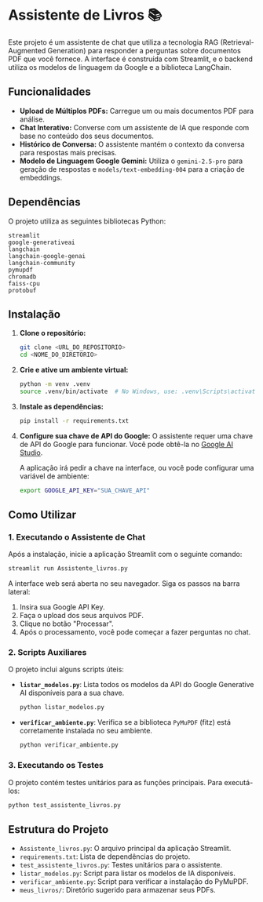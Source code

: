 # Assistente de Livros 📚

Este projeto é um assistente de chat que utiliza a tecnologia RAG (Retrieval-Augmented Generation) para responder a perguntas sobre documentos PDF que você fornece. A interface é construída com Streamlit, e o backend utiliza os modelos de linguagem da Google e a biblioteca LangChain.

## Funcionalidades

- **Upload de Múltiplos PDFs:** Carregue um ou mais documentos PDF para análise.
- **Chat Interativo:** Converse com um assistente de IA que responde com base no conteúdo dos seus documentos.
- **Histórico de Conversa:** O assistente mantém o contexto da conversa para respostas mais precisas.
- **Modelo de Linguagem Google Gemini:** Utiliza o `gemini-2.5-pro` para geração de respostas e `models/text-embedding-004` para a criação de embeddings.

## Dependências

O projeto utiliza as seguintes bibliotecas Python:

```
streamlit
google-generativeai
langchain
langchain-google-genai
langchain-community
pymupdf
chromadb
faiss-cpu
protobuf
```

## Instalação

1.  **Clone o repositório:**
    ```bash
    git clone <URL_DO_REPOSITORIO>
    cd <NOME_DO_DIRETORIO>
    ```

2.  **Crie e ative um ambiente virtual:**
    ```bash
    python -m venv .venv
    source .venv/bin/activate  # No Windows, use: .venv\Scripts\activate
    ```

3.  **Instale as dependências:**
    ```bash
    pip install -r requirements.txt
    ```

4.  **Configure sua chave de API do Google:**
    O assistente requer uma chave de API do Google para funcionar. Você pode obtê-la no [Google AI Studio](https://aistudio.google.com/app/apikey).

    A aplicação irá pedir a chave na interface, ou você pode configurar uma variável de ambiente:
    ```bash
    export GOOGLE_API_KEY="SUA_CHAVE_API"
    ```

## Como Utilizar

### 1. Executando o Assistente de Chat

Após a instalação, inicie a aplicação Streamlit com o seguinte comando:

```bash
streamlit run Assistente_livros.py
```

A interface web será aberta no seu navegador. Siga os passos na barra lateral:
1.  Insira sua Google API Key.
2.  Faça o upload dos seus arquivos PDF.
3.  Clique no botão "Processar".
4.  Após o processamento, você pode começar a fazer perguntas no chat.

### 2. Scripts Auxiliares

O projeto inclui alguns scripts úteis:

-   **`listar_modelos.py`**: Lista todos os modelos da API do Google Generative AI disponíveis para a sua chave.
    ```bash
    python listar_modelos.py
    ```

-   **`verificar_ambiente.py`**: Verifica se a biblioteca `PyMuPDF` (fitz) está corretamente instalada no seu ambiente.
    ```bash
    python verificar_ambiente.py
    ```

### 3. Executando os Testes

O projeto contém testes unitários para as funções principais. Para executá-los:

```bash
python test_assistente_livros.py
```

## Estrutura do Projeto

-   `Assistente_livros.py`: O arquivo principal da aplicação Streamlit.
-   `requirements.txt`: Lista de dependências do projeto.
-   `test_assistente_livros.py`: Testes unitários para o assistente.
-   `listar_modelos.py`: Script para listar os modelos de IA disponíveis.
-   `verificar_ambiente.py`: Script para verificar a instalação do PyMuPDF.
-   `meus_livros/`: Diretório sugerido para armazenar seus PDFs.
